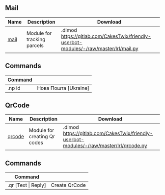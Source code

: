 ## Mail

| Name                                                         | Description                 | Download                                                     |
| ------------------------------------------------------------ | --------------------------- | ------------------------------------------------------------ |
| [mail](https://gitlab.com/CakesTwix/friendly-userbot-modules/-/blob/master/Irl/mail.py) | Module for tracking parcels | .dlmod https://gitlab.com/CakesTwix/friendly-userbot-modules/-/raw/master/Irl/mail.py |

## Commands

| **Command** |                      |
| ----------- | -------------------- |
| .np id      | Нова Пошта [Ukraine] |



## QrCode

| Name                                                         | Description                  | Download                                                     |
| ------------------------------------------------------------ | ---------------------------- | ------------------------------------------------------------ |
| [qrcode](https://gitlab.com/CakesTwix/friendly-userbot-modules/-/blob/master/Irl/qrcode.py) | Module for creating Qr codes | .dlmod https://gitlab.com/CakesTwix/friendly-userbot-modules/-/raw/master/Irl/qrcode.py |

## Commands

| **Command**         |               |
| ------------------- | ------------- |
| .qr [Text \| Reply] | Create QrCode |
